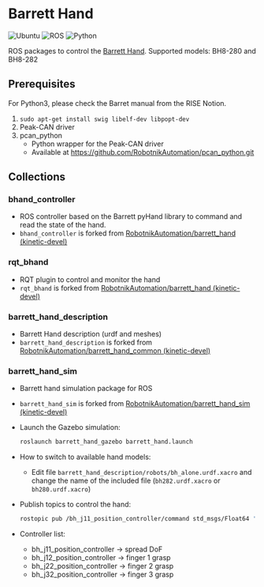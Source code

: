 # Barrett Hand

![Ubuntu](https://img.shields.io/badge/Ubuntu-20.04-green)
![ROS](https://img.shields.io/badge/ROS-noetic-yellow)
![Python](https://img.shields.io/badge/Python-3.x-blue)

ROS packages to control the [Barrett Hand](https://advanced.barrett.com/barretthand).
Supported models: BH8-280 and BH8-282

## Prerequisites

For Python3, please check the Barret manual from the RISE Notion.

1. `sudo apt-get install swig libelf-dev libpopt-dev`
2. Peak-CAN driver
3. pcan_python
   - Python wrapper for the Peak-CAN driver
   - Available at https://github.com/RobotnikAutomation/pcan_python.git


## Collections

### bhand_controller

- ROS controller based on the Barrett pyHand library to command and read the state of the hand.
- `bhand_controller` is forked from [RobotnikAutomation/barrett_hand (kinetic-devel)](https://github.com/RobotnikAutomation/barrett_hand/tree/kinetic-devel)

### rqt_bhand

- RQT plugin to control and monitor the hand
- `rqt_bhand` is forked from [RobotnikAutomation/barrett_hand (kinetic-devel)](https://github.com/RobotnikAutomation/barrett_hand/tree/kinetic-devel)

### barrett_hand_description

- Barrett Hand description (urdf and meshes)
- `barrett_hand_description` is forked from [RobotnikAutomation/barrett_hand_common (kinetic-devel)](https://github.com/RobotnikAutomation/barrett_hand_common/tree/kinetic-devel)

### barrett_hand_sim

- Barrett hand simulation package for ROS
- `barrett_hand_sim` is forked from [RobotnikAutomation/barrett_hand_sim (kinetic-devel)](https://github.com/RobotnikAutomation/barrett_hand_sim/tree/kinetic-devel)

- Launch the Gazebo simulation:

  ```sh
  roslaunch barrett_hand_gazebo barrett_hand.launch
  ```

- How to switch to available hand models:

  - Edit file `barrett_hand_description/robots/bh_alone.urdf.xacro` and change the name of the included file (`bh282.urdf.xacro` or `bh280.urdf.xacro`)

- Publish topics to control the hand:

  ```sh
  rostopic pub /bh_j11_position_controller/command std_msgs/Float64 'desired_angle'
  ```

- Controller list:
  - bh_j11_position_controller -> spread DoF
  - bh_j12_position_controller -> finger 1 grasp
  - bh_j22_position_controller -> finger 2 grasp
  - bh_j32_position_controller -> finger 3 grasp
